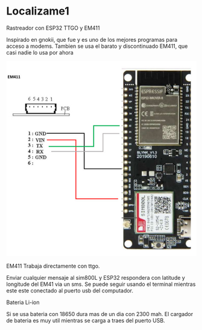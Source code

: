 # Localizame1
Rastreador con ESP32 TTGO y EM411

Inspirado en gnokii, que fue y es uno de los mejores programas para acceso a modems.
Tambien se usa el barato y discontinuado EM411, que casi nadie lo usa por ahora

![alt text](https://github.com/Evacio779/Localizame1/blob/master/Localizame1.jpg?raw=true)

EM411 Trabaja directamente con ttgo.

Enviar cualquier mensaje al sim800L y ESP32 respondera con latitude y longitude del EM41 via un sms. 
Se puede seguir usando el terminal mientras este este conectado al puerto usb del computador.

Bateria Li-ion

Si se usa bateria con 18650 dura mas de un dia con 2300 mah. El cargador de bateria es muy util mientras se carga a traes del puerto USB.


